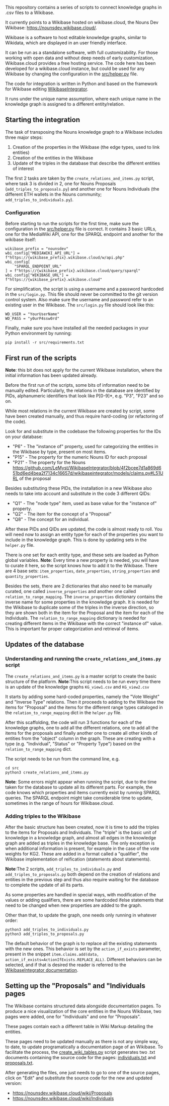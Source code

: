 This repository contains a series of scripts to connect knowledge graphs in .csv files to a Wikibase.

It currently points to a Wikibase hosted on wikibase.cloud, the Nouns Dev Wikibase: https://nounsdev.wikibase.cloud/. 

Wikibase is a software to host editable knowledge graphs, similar to Wikidata, which are displayed in an user friendly interface. 

It can be run as a standalone software, with full customizability. 
For those working with open data and without deep needs of early customization, Wikibase.cloud provides a free hosting service.
The code here has been developed for a wikibase.cloud instance, but could be used for any Wikibase by changing the configuration in the [src/helper.py]("./src/helper.py") file. 

The code for integration is written in Python and based on the framework for Wikibase editing [WikibaseIntegrator](https://github.com/LeMyst/WikibaseIntegrator).

It runs under the unique name assumption, where each unique name in the knowledge graph is assigned to a different entity/relation. 

## Starting the integration 

The task of transposing the Nouns knowledge graph to a Wikibase includes three major steps: 

1. Creation of the properties in the Wikibase (the edge types, used to link entities)
2. Creation of the entities in the Wikibase
3. Update of the triples in the database that describe the different entities of interest 

The first 2 tasks are taken by the `create_relations_and_items.py` script, where task 3 is divided in 2, one for Nouns Proposals (`add_triples_to_proposals.py`) and another one for Nouns Individuals (the different ETH wallets in the Nouns community; `add_triples_to_individuals.py`).


### Configuration

Before starting to run the scripts for the first time, make sure the configuration in the  [src/helper.py]("./src/helper.py") file is correct. 
It contains 3 basic URLs, one for the MediaWiki API, one for the SPARQL endpoint and another for the wikibase itself:
 
```
wikibase_prefix = "nounsdev"
wbi_config["MEDIAWIKI_API_URL"] = f"https://{wikibase_prefix}.wikibase.cloud/w/api.php"
wbi_config[
    "SPARQL_ENDPOINT_URL"
] = f"https://{wikibase_prefix}.wikibase.cloud/query/sparql"
wbi_config["WIKIBASE_URL"] = f"https://{wikibase_prefix}.wikibase.cloud"
```

For simplification, the script is using a username and a password hardcoded in the `src/login.py`. 
This file should never be committed to the git version control system.
Also make sure the username and password refer to an existing user in the Wikibase.
The `src/login.py` file should look like this: 

```
WD_USER = "YourUserName"
WD_PASS = "y0urP4ssw0rd"
```

Finally, make sure you have installed all the needed packages in your Python environment by running:

```
pip install -r src/requirements.txt
```

## First run of the scripts

**Note**: this bit does not apply for the current Wikibase installation, where the initial information has been updated already.

Before the first run of the scripts, some bits of information need to be manually edited. 
Particularly, the relations in the database are identified by PIDs, alphanumeric identifiers that look like P[0-9]*, e.g. "P3", "P23" and so on. 

While most relations in the current Wikibase are created by script, some have been created manually, and thus require hard-coding (or refactoring of the code). 

Look for and substitute in the codebase the following properties for the IDs on your database: 

* "P6" - The "instance of" property, used for categorizing the entities in the Wikibase by type, present on most items. 
* "P15" - The property for the numeric Nouns ID for each proposal 
* "P21" - The property for the Nouns https://github.com/LeMyst/WikibaseIntegrator/blob/4f2bcee7d1a869d651bd6ed4bea2f7134c16657d/wikibaseintegrator/models/claims.py#L51URL of the proposal

Besides substituting these PIDs, the installation in a new Wikibase also needs to take into account  and substitute in the code 3 different QIDs: 

* "Q1" - The "node type" item, used as base value for the "instance of" property. 
* "Q2" - The item for the concept of a "Proposal"
* "Q8" - The concept for an individual. 


After these PIDs and QIDs are updated, the code is almost ready to roll. 
You will need now to assign an entity type for each of the properties you want to include in the knowledge graph. 
This is done by updating sets in the `helper.py` file. 

There is one set for each entity type, and these sets are loaded as Python global variables. 
**Note**: Every time a new property is needed, you will have to curate it here, so the script knows how to add it to the Wikibase. 
There are 4 base sets: `item_properties`, `date_properties`, `string_properties` and `quantity_properties`. 

Besides the sets, there are 2 dictionaries that also need to be manually curated, one called `inverse_properties` and another one called `relation_to_range_mapping`. 
The `inverse_properties` dictionary contains the inverse name for some properties in the knowledge graph. 
It is needed for the Wikibase to duplicate some of the triples in the inverse direction, so they are shown both in the item for the Proposal and the item for each of the Individuals. 
The `relation_to_range_mapping` dictionary is needed for creating different items in the Wikibase with the correct "instance of" value. This is important for proper categorization and retrieval of items. 

## Updates of the database 

### Understanding and running the `create_relations_and_items.py` script

The `create_relations_and_items.py` is a master script to create the basic structure of the platform. 
**Note**:This script needs to be run every time there is an update of the knowledge graphs `KG_view1.csv` and `KG_view2.csv` 

It starts by adding some hard-coded properties, namely the "Vote Weight" and "Inverse Type" relations. 
Then it proceeds to adding to the Wikibase the items for "Proposal" and the items for the different range types cataloged in the `relation_to_range_mapping` dict in the `helper.py` file. 

After this scaffolding, the code will run 3 functions for each of the knowledge graphs, one to add all the different relations, one to add all the items for the proposals and finally another one to create all other kinds of entities from the "object" column in the graph.
These are creating with a type (e.g. "Individual", "Status" or "Property Type") based on the `relation_to_range_mapping` dict. 

The script needs to be run from the command line, e.g. 

```
cd src 
python3 create_relations_and_items.py
```

**Note**: Some errors might appear when running the script, due to the time taken for the database to update all its different parts. 
For example, the code knows which properties and items currently exist by running SPARQL queries. 
The SPARQL endpoint might take considerable time to update, sometimes in the range of hours for Wikibase.cloud. 

### Adding triples to the Wikibase 

After the basic structure has been created, now it is time to add the triples to the items for Proposals and Individuals.
The "triple" is the basic unit of knowledge in a knowledge graph, and almost all edges in the knowledge graph are added as triples in the knowledge base. 
The only exception is when additional information is present, for example in the case of the vote weights for KG2. 
These are added in a format called a "qualifier", the Wikibase implementation of reification (statements about statements).

**Note**:The 2 scripts, `add_triples_to_individuals.py` and `add_triples_to_proposals.py` both depend on the creation of relations and entities in the previous step and thus also require waiting for the database to complete the update of all its parts. 

As some properties are handled in special ways, with modification of the values or adding qualifiers, there are some hardcoded ifelse statements that need to be changed when new properties are added to the graph. 

Other than that, to update the graph, one needs only running in whatever order:

```
python3 add_triples_to_individuals.py
python3 add_triples_to_proposals.py
```

The default behavior of the graph is to replace all the existing statements with the new ones.
This behavior is set by the `action_if_exists` parameter, present in the snippet `item.claims.add(data, action_if_exists=ActionIfExists.REPLACE_ALL)`.
Different behaviors can be selected, and if that is desired the reader is referred to the [WikibaseIntegrator documentation](https://github.com/LeMyst/WikibaseIntegrator/blob/4f2bcee7d1a869d651bd6ed4bea2f7134c16657d/wikibaseintegrator/models/claims.py#L51).


## Setting up the "Proposals" and "Individuals pages

The Wikibase contains structured data alongside documentation pages. 
To produce a nice visualization of the core entities in the Nouns Wikibase, two pages were added, one for "Individuals" and one for "Proposals".

These pages contain each a different table in Wiki Markup detailing the entities. 

These pages need to be updated manually as there is not any simple way, to date, to update programatically a documentation page of an Wikibase.
To facilitate the process, the [create_wiki_tables.py](./src/create_wiki_tables.py) script generates two .txt documents containing the source code for the pages: [individuals.txt](individuals.txt) and [proposals.txt](proposals.txt).

After generating the files, one just needs to go to one of the source pages, click on "Edit" and substitute the source code for the new and updated version:

  * https://nounsdev.wikibase.cloud/wiki/Proposals
  * https://nounsdev.wikibase.cloud/wiki/Individuals